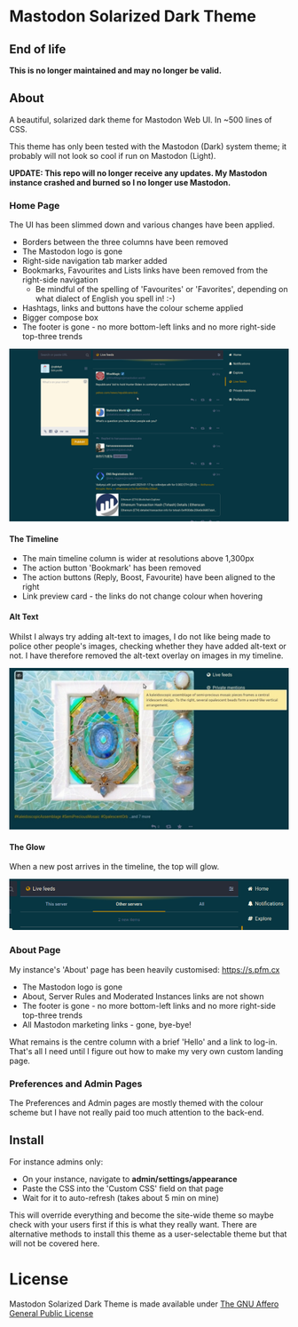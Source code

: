 
# Mastodon Solarized Dark Theme

## End of life
**This is no longer maintained and may no longer be valid.**

## About

A beautiful, solarized dark theme for Mastodon Web UI. In ~500 lines of CSS.

This theme has only been tested with the Mastodon (Dark) system theme; it probably will not look so cool if run on Mastodon (Light).

**UPDATE: This repo will no longer receive any updates. My Mastodon instance crashed and burned so I no longer use Mastodon.**

### Home Page

The UI has been slimmed down and various changes have been applied.
- Borders between the three columns have been removed
- The Mastodon logo is gone
- Right-side navigation tab marker added
- Bookmarks, Favourites and Lists links have been removed from the right-side navigation
	- Be mindful of the spelling of 'Favourites' or 'Favorites', depending on what dialect of English you spell in! :-)
- Hashtags, links and buttons have the colour scheme applied
- Bigger compose box
- The footer is gone - no more bottom-left links and no more right-side top-three trends


[![Mastodon Solarized Dark Theme - Home](https://github.com/cybrkyd/mastodon-solarized-dark-theme/blob/main/images/solar-01.png "Mastodon Solarized Dark Theme - Home")](https://github.com/cybrkyd/mastodon-solarized-dark-theme/blob/main/images/solar-01.png)


#### The Timeline

- The main timeline column is wider at resolutions above 1,300px
- The action button 'Bookmark' has been removed
- The action buttons (Reply, Boost, Favourite) have been aligned to the right
- Link preview card - the links do not change colour when hovering

#### Alt Text

Whilst I always try adding alt-text to images, I do not like being made to police other people's images, checking whether they have added alt-text or not. I have therefore removed the alt-text overlay on images in my timeline. 


[![Mastodon Solarized Dark Theme - Alt-text](https://github.com/cybrkyd/mastodon-solarized-dark-theme/blob/main/images/solar-02.jpg "Mastodon Solarized Dark Theme - Alt-text")](https://github.com/cybrkyd/mastodon-solarized-dark-theme/blob/main/images/solar-02.jpg)


#### The Glow

When a new post arrives in the timeline, the top will glow.


[![Mastodon Solarized Dark Theme - New Timeline Post Glow](https://github.com/cybrkyd/mastodon-solarized-dark-theme/blob/main/images/solar-03.png "Mastodon Solarized Dark Theme - New Timeline Post Glow")](https://github.com/cybrkyd/mastodon-solarized-dark-theme/blob/main/images/solar-03.png)


### About Page

My instance's 'About' page has been heavily customised: https://s.pfm.cx

- The Mastodon logo is gone
- About, Server Rules and Moderated Instances links are not shown
- The footer is gone - no more bottom-left links and no more right-side top-three trends
- All Mastodon marketing links - gone, bye-bye!

What remains is the centre column with a brief 'Hello' and a link to log-in. That's all I need until I figure out how to make my very own custom landing page.


### Preferences and Admin Pages

The Preferences and Admin pages are mostly themed with the colour scheme but I have not really paid too much attention to the back-end.

## Install

For instance admins only:

- On your instance, navigate to **admin/settings/appearance**
- Paste the CSS into the 'Custom CSS' field on that page
- Wait for it to auto-refresh (takes about 5 min on mine)

This will override everything and become the site-wide theme so maybe check with your users first if this is what they really want. There are alternative methods to install this theme as a user-selectable theme but that will not be covered here.


# License

Mastodon Solarized Dark Theme is made available under [The GNU Affero General Public License](https://github.com/cybrkyd/mastodon-solarized-dark-theme/blob/main/LICENSE)

